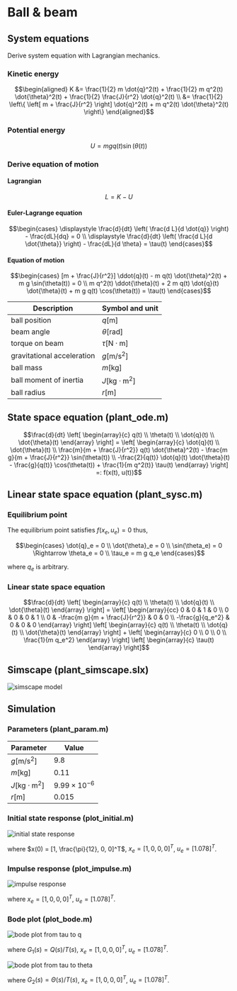 # Ball & beam

## System equations

Derive system equation with Lagrangian mechanics.

### Kinetic energy

```math
\begin{aligned}
K &= \frac{1}{2} m \dot{q}^2(t) + \frac{1}{2} m q^2(t) \dot{\theta}^2(t) + \frac{1}{2} \frac{J}{r^2} \dot{q}^2(t) \\

&= \frac{1}{2} \left\{
\left[ m + \frac{J}{r^2} \right] \dot{q}^2(t) + m q^2(t) \dot{\theta}^2(t)
\right\}
\end{aligned}
```

### Potential energy

```math
U = m g q(t) \sin(\theta(t))
```

### Derive equation of motion

#### Lagrangian

```math
L = K - U
```

#### Euler-Lagrange equation

```math
\begin{cases}
\displaystyle \frac{d}{dt} \left( \frac{d L}{d \dot{q}} \right) - \frac{dL}{dq} = 0 \\

\displaystyle \frac{d}{dt} \left( \frac{d L}{d \dot{\theta}} \right) - \frac{dL}{d \theta} = \tau(t)
\end{cases}
```

#### Equation of motion

```math
\begin{cases}
[m + \frac{J}{r^2}] \ddot{q}(t) - m q(t) \dot{\theta}^2(t) + m g \sin(\theta(t)) = 0 \\

m q^2(t) \ddot{\theta}(t) + 2 m q(t) \dot{q}(t) \dot{\theta}(t) + m g q(t) \cos(\theta(t)) = \tau(t)
\end{cases}
```

| Description | Symbol and unit |
|-|-|
| ball position | $`q \mathrm{[m]}`$ |
| beam angle | $`\theta \mathrm{[rad]}`$ |
| torque on beam | $`\tau \mathrm{[N \cdot m]}`$ |
| gravitational acceleration | $`g \mathrm{[m/s^2]}`$ |
| ball mass | $`m \mathrm{[kg]}`$ |
| ball moment of inertia | $`J \mathrm{[kg \cdot m^2]}`$ |
| ball radius | $`r \mathrm{[m]}`$ |

## State space equation (plant_ode.m)

```math
\frac{d}{dt} \left[ \begin{array}{c}
q(t) \\ \theta(t) \\ \dot{q}(t) \\ \dot{\theta}(t)
\end{array} \right]
=
\left[ \begin{array}{c}
\dot{q}(t) \\
\dot{\theta}(t) \\
\frac{m}{m + \frac{J}{r^2}} q(t) \dot{\theta}^2(t) - \frac{m g}{m + \frac{J}{r^2}} \sin(\theta(t)) \\
-\frac{2}{q(t)} \dot{q}(t) \dot{\theta}(t) - \frac{g}{q(t)} \cos(\theta(t)) + \frac{1}{m q^2(t)} \tau(t)
\end{array} \right]
=:
f(x(t), u(t))
```

## Linear state space equation (plant_sysc.m)

### Equilibrium point

The equilibrium point satisfies $`f(x_e, u_e) = 0`$ thus,

```math
\begin{cases}
\dot{q}_e = 0 \\
\dot{\theta}_e = 0 \\
\sin(\theta_e) = 0 \Rightarrow \theta_e = 0 \\
\tau_e = m g q_e
\end{cases}
```

where $`q_e`$ is arbitrary.

### Linear state space equation

```math
\frac{d}{dt} \left[ \begin{array}{c}
q(t) \\ \theta(t) \\ \dot{q}(t) \\ \dot{\theta}(t)
\end{array} \right]
=
\left[ \begin{array}{cc}
0 & 0 & 1 & 0 \\
0 & 0 & 0 & 1 \\
0 & -\frac{m g}{m + \frac{J}{r^2}} & 0 & 0 \\
-\frac{g}{q_e^2} & 0 & 0 & 0
\end{array} \right]

\left[ \begin{array}{c}
q(t) \\ \theta(t) \\ \dot{q}(t) \\ \dot{\theta}(t)
\end{array} \right]
+
\left[ \begin{array}{c}
0 \\ 0 \\ 0 \\ \frac{1}{m q_e^2}
\end{array} \right]

\left[ \begin{array}{c}
\tau(t)
\end{array} \right]
```

## Simscape (plant_simscape.slx)

![simscape model](simscape.png)

## Simulation

### Parameters (plant_param.m)

| Parameter | Value |
|-|-|
| $`g \mathrm{[m/s^2]}`$ | $`9.8`$ |
| $`m \mathrm{[kg]}`$ | $`0.11`$ |
| $`J \mathrm{[kg \cdot m^2]}`$ | $`9.99 \times 10^{-6}`$ |
| $`r \mathrm{[m]}`$ | $`0.015`$ |

### Initial state response (plot_initial.m)

![initial state response](initial.png)

where $`x(0) = [1, \frac{\pi}{12}, 0, 0]^T`$, $`x_e = [1, 0, 0, 0]^T`$, $`u_e = [1.078]^T`$.

### Impulse response (plot_impulse.m)

![impulse response](impulse.png)

where $`x_e = [1, 0, 0, 0]^T`$, $`u_e = [1.078]^T`$.

### Bode plot (plot_bode.m)

![bode plot from tau to q](bode1.png)

where $`G_1(s) = Q(s)/T(s)`$, $`x_e = [1, 0, 0, 0]^T`$, $`u_e = [1.078]^T`$.

![bode plot from tau to theta](bode2.png)

where $`G_2(s) = \Theta(s)/T(s)`$, $`x_e = [1, 0, 0, 0]^T`$, $`u_e = [1.078]^T`$.
